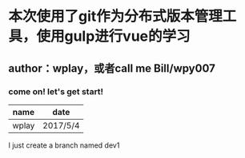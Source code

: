 # 本次使用了git作为分布式版本管理工具，使用gulp进行vue的学习
## author：wplay，或者call me Bill/wpy007
### come on! let's get start!

|name|date|
|:--:|:--:|
|wplay|2017/5/4|

I just create a branch named dev1